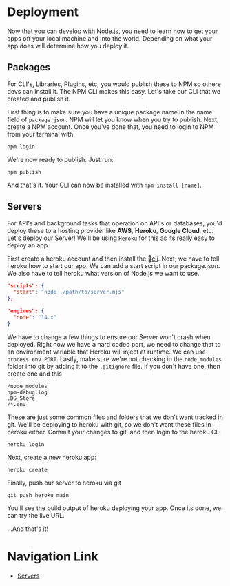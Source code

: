 # Deployment
Now that you can develop with Node.js, you need to learn how to get your apps off your local machine and into the world. Depending on what your app does will determine how you deploy it.

## Packages
For CLI's, Libraries, Plugins, etc, you would publish these to NPM so othere devs can install it. The NPM CLI makes this easy. Let's take our CLI that we created and publish it.

First thing is to make sure you have a unique package name in the name field of `package.json`. NPM will let you know when you try to publish. Next, create a NPM account. Once you've done that, you need to login to NPM from your terminal with

`npm login`

We're now ready to publish. Just run:

`npm publish`

And that's it. Your CLI can now be installed with `npm install [name]`.

## Servers
For API's and background tasks that operation on API's or databases, you'd deploy these to a hosting provider like **AWS**, **Heroku**, **Google Cloud**, etc. Let's deploy our Server! We'll be using `Heroku` for this as its really easy to deploy an app.

First create a heroku account and then install the 🔗[cli](https://devcenter.heroku.com/articles/heroku-cli). Next, we have to tell heroku how to start our app. We can add a start script in our package.json. We also have to tell heroku what version of Node.js we want to use.
```json
"scripts": {
  "start": "node ./path/to/server.mjs"
},

"engines": {
  "node": "14.x"
}
```
We have to change a few things to ensure our Server won't crash when deployed. Right now we have a hard coded port, we need to change that to an environment variable that Heroku will inject at runtime. We can use `process.env.PORT`. Lastly, make sure we're not checking in the `node_modules` folder into git by adding it to the `.gitignore` file. If you don't have one, then create one and this
```.gitignore
/node_modules
npm-debug.log
.DS_Store
/*.env
```
These are just some common files and folders that we don't want tracked in git. We'll be deploying to heroku with git, so we don't want these files in heroku either. Commit your changes to git, and then login to the heroku CLI

`heroku login`

Next, create a new heroku app:

`heroku create`

Finally, push our server to heroku via git

`git push heroku main`

You'll see the build output of heroku deploying your app. Once its done, we can try the live URL.

...And that's it!

# Navigation Link
- [Servers](./server.md)